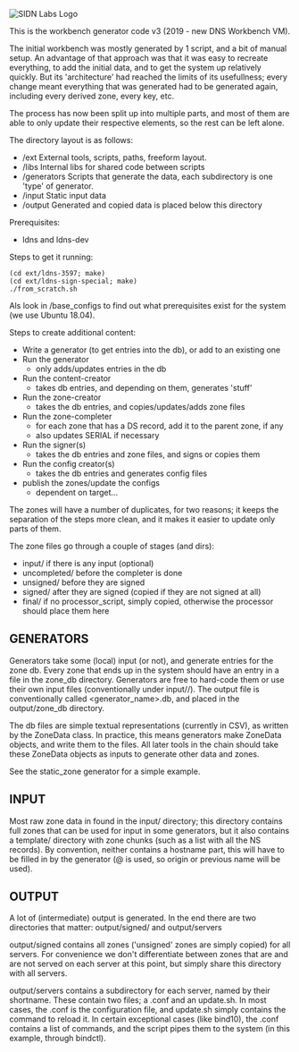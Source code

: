 ![SIDN Labs Logo](https://workbench.sidnlabs.nl/assets/img/sidnlabs_logo.png)

This is the workbench generator code v3 (2019 - new DNS Workbench VM).

The initial workbench was mostly generated by 1 script, and a bit
of manual setup. An advantage of that approach was that it was easy
to recreate everything, to add the initial data, and to get the system
up relatively quickly. But its 'architecture' had reached the limits
of its usefullness; every change meant everything that was generated
had to be generated again, including every derived zone, every key,
etc.

The process has now been split up into multiple parts, and most of
them are able to only update their respective elements, so the rest
can be left alone.

The directory layout is as follows:

- /ext        External tools, scripts, paths, freeform layout.
- /libs       Internal libs for shared code between scripts
- /generators Scripts that generate the data, each subdirectory is one 'type' of generator.
- /input      Static input data
- /output     Generated and copied data is placed below this directory

Prerequisites:

- ldns and ldns-dev

Steps to get it running:

    (cd ext/ldns-3597; make)
    (cd ext/ldns-sign-special; make)
    ./from_scratch.sh

Als look in /base_configs to find out what prerequisites exist for the
system (we use Ubuntu 18.04).

Steps to create additional content:

- Write a generator (to get entries into the db), or add to an existing one
- Run the generator
    * only adds/updates entries in the db
- Run the content-creator
    * takes db entries, and depending on them, generates 'stuff'
- Run the zone-creator
    * takes the db entries, and copies/updates/adds zone files
- Run the zone-completer
    * for each zone that has a DS record, add it to the parent zone,
      if any
    * also updates SERIAL if necessary
- Run the signer(s)
    * takes the db entries and zone files, and signs or copies them
- Run the config creator(s)
    * takes the db entries and generates config files
- publish the zones/update the configs
    * dependent on target...

The zones will have a number of duplicates, for two reasons; it keeps
the separation of the steps more clean, and it makes it easier to
update only parts of them.

The zone files go through a couple of stages (and dirs):
- input/
    if there is any input (optional)
- uncompleted/
    before the completer is done
- unsigned/
    before they are signed
- signed/
    after they are signed (copied if they are not signed at all)
- final/
    if no processor_script, simply copied, otherwise the processor
    should place them here

GENERATORS
----------

Generators take some (local) input (or not), and generate entries
for the zone db. Every zone that ends up in the system should have
an entry in a file in the zone_db directory. Generators are free
to hard-code them or use their own input files (conventionally under
input/<generator name>/). The output file is conventionally called
<generator_name>.db, and placed in the output/zone_db directory.

The db files are simple textual representations (currently in CSV),
as written by the ZoneData class. In practice, this means generators
make ZoneData objects, and write them to the files. All later tools in
the chain should take these ZoneData objects as inputs to generate
other data and zones.

See the static_zone generator for a simple example.


INPUT
-----

Most raw zone data in found in the input/ directory; this directory 
contains full zones that can be used for input in some generators, 
but it also contains a template/ directory with zone chunks (such as 
a list with all the NS records). By convention, neither contains a 
hostname part, this will have to be filled in by the generator (@ is 
used, so origin or previous name will be used).

OUTPUT
------

A lot of (intermediate) output is generated. In the end there are
two directories that matter:
output/signed/ and output/servers

output/signed contains all zones ('unsigned' zones are simply copied)
for all servers. For convenience we don't differentiate between zones
that are and are not served on each server at this point, but simply
share this directory with all servers.

output/servers contains a subdirectory for each server, named by their
shortname. These contain two files; a .conf and an update.sh. In most
cases, the .conf is the configuration file, and update.sh simply
contains the command to reload it. In certain exceptional cases
(like bind10), the .conf contains a list of commands, and the script
pipes them to the system (in this example, through bindctl).


